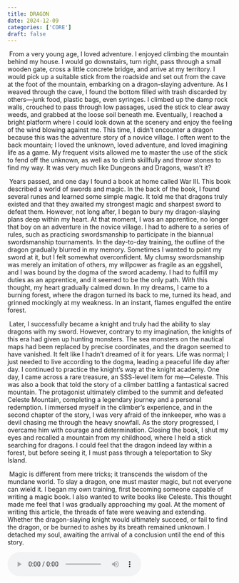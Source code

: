 ```yaml
---
title: DRAGON
date: 2024-12-09
categories: ['CORE']
draft: false
---
```


​	From a very young age, I loved adventure. I enjoyed climbing the mountain behind my house. I would go downstairs, turn right, pass through a small wooden gate, cross a little concrete bridge, and arrive at my territory. I would pick up a suitable stick from the roadside and set out from the cave at the foot of the mountain, embarking on a dragon-slaying adventure. As I weaved through the cave, I found the bottom filled with trash discarded by others—junk food, plastic bags, even syringes. I climbed up the damp rock walls, crouched to pass through low passages, used the stick to clear away weeds, and grabbed at the loose soil beneath me. Eventually, I reached a bright platform where I could look down at the scenery and enjoy the feeling of the wind blowing against me. This time, I didn’t encounter a dragon because this was the adventure story of a novice village. I often went to the back mountain; I loved the unknown, loved adventure, and loved imagining life as a game. My frequent visits allowed me to master the use of the stick to fend off the unknown, as well as to climb skillfully and throw stones to find my way. It was very much like Dungeons and Dragons, wasn’t it?

​	Years passed, and one day I found a book at home called War III. This book described a world of swords and magic. In the back of the book, I found several runes and learned some simple magic. It told me that dragons truly existed and that they awaited my strongest magic and sharpest sword to defeat them. However, not long after, I began to bury my dragon-slaying plans deep within my heart. At that moment, I was an apprentice, no longer that boy on an adventure in the novice village. I had to adhere to a series of rules, such as practicing swordsmanship to participate in the biannual swordsmanship tournaments. In the day-to-day training, the outline of the dragon gradually blurred in my memory. Sometimes I wanted to point my sword at it, but I felt somewhat overconfident. My clumsy swordsmanship was merely an imitation of others, my willpower as fragile as an eggshell, and I was bound by the dogma of the sword academy. I had to fulfill my duties as an apprentice, and it seemed to be the only path. With this thought, my heart gradually calmed down. In my dreams, I came to a burning forest, where the dragon turned its back to me, turned its head, and grinned mockingly at my weakness. In an instant, flames engulfed the entire forest.

​	Later, I successfully became a knight and truly had the ability to slay dragons with my sword. However, contrary to my imagination, the knights of this era had given up hunting monsters. The sea monsters on the nautical maps had been replaced by precise coordinates, and the dragon seemed to have vanished. It felt like I hadn’t dreamed of it for years. Life was normal; I just needed to live according to the dogma, leading a peaceful life day after day. I continued to practice the knight’s way at the knight academy. One day, I came across a rare treasure, an SSS-level item for me—Celeste. This was also a book that told the story of a climber battling a fantastical sacred mountain. The protagonist ultimately climbed to the summit and defeated Celeste Mountain, completing a legendary journey and a personal redemption. I immersed myself in the climber’s experience, and in the second chapter of the story, I was very afraid of the innkeeper, who was a devil chasing me through the heavy snowfall. As the story progressed, I overcame him with courage and determination. Closing the book, I shut my eyes and recalled a mountain from my childhood, where I held a stick searching for dragons. I could feel that the dragon indeed lay within a forest, but before seeing it, I must pass through a teleportation to Sky Island.

​	Magic is different from mere tricks; it transcends the wisdom of the mundane world. To slay a dragon, one must master magic, but not everyone can wield it. I began my own training, first becoming someone capable of writing a magic book. I also wanted to write books like Celeste. This thought made me feel that I was gradually approaching my goal. At the moment of writing this article, the threads of fate were weaving and extending. Whether the dragon-slaying knight would ultimately succeed, or fail to find the dragon, or be burned to ashes by its breath remained unknown. I detached my soul, awaiting the arrival of a conclusion until the end of this story.

<audio controls autoplay>
  <source src="/audios/Dragon.mp3" type="audio/mpeg">
  Your browser does not support the audio tag.
</audio>
